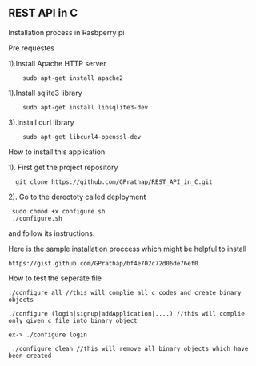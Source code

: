 ## REST API in C

Installation process in Rasbperry pi 

Pre requestes 

1).Install Apache HTTP server 
	
		sudo apt-get install apache2

1).Install sqlite3 library

		sudo apt-get install libsqlite3-dev

3).Install curl library
    
        sudo apt-get libcurl4-openssl-dev


How to install this application

1). First get the project repository 

	  git clone https://github.com/GPrathap/REST_API_in_C.git

2). Go to the derectoty called deployment

	 sudo chmod +x configure.sh
	 ./configure.sh
	 
and follow its instructions.

Here is the sample installation proccess which might be helpful to install 

	https://gist.github.com/GPrathap/bf4e702c72d06de76ef0
	
How to test the seperate file 

    ./configure all //this will complie all c codes and create binary objects
    
    ./configure (login|signup|addApplication|....) //this will complie only given c file into binary object

    ex-> ./configure login

 	 ./configure clean //this will remove all binary objects which have been created  
